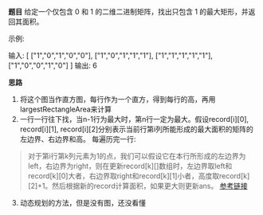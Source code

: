 **题目**
给定一个仅包含 0 和 1 的二维二进制矩阵，找出只包含 1 的最大矩形，并返回其面积。

示例:

输入:
[
  ["1","0","1","0","0"],
  ["1","0","1","1","1"],
  ["1","1","1","1","1"],
  ["1","0","0","1","0"]
]
输出: 6

**思路**

1. 将这个图当作直方图，每行作为一个直方，得到每行的高，再用largestRectangleArea来计算
2. 一行一行往下找，当n-1行为最大时，第n行一定为最大。假设record[i][0], record[i][1], record[i][2]分别表示当前行第i列所能形成的最大面积的矩阵的左边界、右边界和高。
每遍历完一行:
> 对于第i行第k列元素为1的点，我们可以假设它在本行所形成的左边界为left，右边界为right，则在更新record[k][]数组时，左边界取left和record[k][0]大者，右边界取right和record[k][1]小者，高度取record[k][2]+1。然后根据新的record计算面积，如果更大则更新ans。
[参考链接](https://blog.csdn.net/CristianoJason/article/details/52436342)
3. 动态规划的方法，但是没有图，还没看懂

